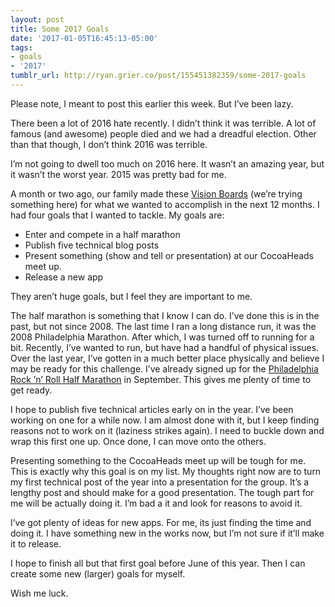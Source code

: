 ```yaml
---
layout: post
title: Some 2017 Goals
date: '2017-01-05T16:45:13-05:00'
tags:
- goals
- '2017'
tumblr_url: http://ryan.grier.co/post/155451382359/some-2017-goals
---
```

Please note, I meant to post this earlier this week. But I’ve been lazy.

There been a lot of 2016 hate recently. I didn’t think it was terrible. A lot of famous (and awesome) people died and we had a dreadful election. Other than that though, I don’t think 2016 was terrible.

I’m not going to dwell too much on 2016 here. It wasn’t an amazing year, but it wasn’t the worst year. 2015 was pretty bad for me.

A month or two ago, our family made these [Vision Boards](https://en.wikipedia.org/wiki/Dream_board) (we’re trying something here) for what we wanted to accomplish in the next 12 months. I had four goals that I wanted to tackle. My goals are:

- Enter and compete in a half marathon
- Publish five technical blog posts
- Present something (show and tell or presentation) at our CocoaHeads meet up.
- Release a new app

They aren’t huge goals, but I feel they are important to me.

The half marathon is something that I know I can do. I’ve done this is in the past, but not since 2008. The last time I ran a long distance run, it was the 2008 Philadelphia Marathon. After which, I was turned off to running for a bit. Recently, I’ve wanted to run, but have had a handful of physical issues. Over the last year, I’ve gotten in a much better place physically and believe I may be ready for this challenge. I’ve already signed up for the [Philadelphia Rock ’n’ Roll Half Marathon](http://www.runrocknroll.com/philadelphia/) in September. This gives me plenty of time to get ready.

I hope to publish five technical articles early on in the year. I’ve been working on one for a while now. I am almost done with it, but I keep finding reasons not to work on it (laziness strikes again). I need to buckle down and wrap this first one up. Once done, I can move onto the others.

Presenting something to the CocoaHeads meet up will be tough for me. This is exactly why this goal is on my list. My thoughts right now are to turn my first technical post of the year into a presentation for the group. It’s a lengthy post and should make for a good presentation. The tough part for me will be actually doing it. I’m bad a it and look for reasons to avoid it.

I’ve got plenty of ideas for new apps. For me, its just finding the time and doing it. I have something new in the works now, but I’m not sure if it’ll make it to release.

I hope to finish all but that first goal before June of this year. Then I can create some new (larger) goals for myself.

Wish me luck.
